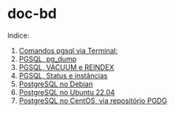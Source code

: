 # doc-bd

Indice:

1) [Comandos pgsql via Terminal:](pgsql_via_Terminal)
2) [PGSQL, pg_dump](pg_dump)
3) [PGSQL, VACUUM e REINDEX](psql_manutencao)  
4) [PGSQL, Status e instâncias](status_postgresql)  
5) [PostgreSQL no Debian](postgresql_debian)  
6) [PostgreSQL no Ubuntu 22.04](postgresql_ubuntu2204)  
7) [PostgreSQL no CentOS, via repositório PGDG](postgresql_centos_pgdg)  
